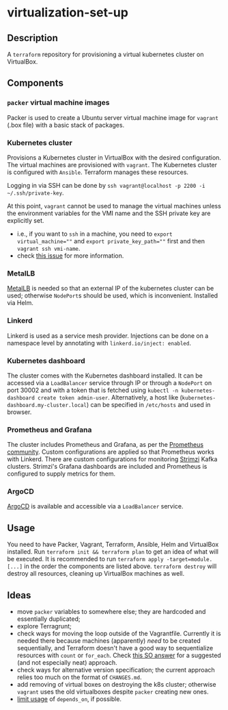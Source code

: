 # virtualization-set-up

## Description

A `terraform` repository for provisioning a virtual kubernetes cluster on VirtualBox.

## Components

### `packer` virtual machine images

Packer is used to create a Ubuntu server virtual machine image for `vagrant` (.box file) with a basic stack of packages.

### Kubernetes cluster

Provisions a Kubernetes cluster in VirtualBox with the desired configuration. The virtual machines are provisioned with `vagrant`. The Kubernetes cluster is configured with `Ansible`. Terraform manages these resources.

Logging in via SSH can be done by `ssh vagrant@localhost -p 2200 -i ~/.ssh/private-key`.

At this point, `vagrant` cannot be used to manage the virtual machines unless the environment variables for the VMI name and the SSH private key are explicitly set.

- i.e., if you want to `ssh` in a machine, you need to `export virtual_machine=""` and `export private_key_path=""` first and then `vagrant ssh vmi-name`.
- check [this issue](https://github.com/bmatcuk/terraform-provider-vagrant/issues/21) for more information.

### MetalLB

[MetalLB](https://metallb.universe.tf/) is needed so that an external IP of the kubernetes cluster can be used; otherwise `NodePort`s should be used, which is inconvenient. Installed via Helm.

### Linkerd

Linkerd is used as a service mesh provider. Injections can be done on a namespace level by annotating with `linkerd.io/inject: enabled`.

### Kubernetes dashboard

The cluster comes with the Kubernetes dashboard installed. It can be accessed via a `LoadBalancer` service through IP or through a `NodePort` on port 30002 and with a token that is fetched using `kubectl -n kubernetes-dashboard create token admin-user`.
Alternatively, a host like (`kubernetes-dashboard.my-cluster.local`) can be specified in `/etc/hosts` and used in browser.

### Prometheus and Grafana

The cluster includes Prometheus and Grafana, as per the [Prometheus community](https://github.com/prometheus-community/helm-charts/tree/main/charts/kube-prometheus-stack). Custom configurations are applied so that Prometheus works with Linkerd. There are custom configurations for monitoring [Strimzi](https://github.com/strimzi/strimzi-kafka-operator) Kafka clusters. Strimzi's Grafana dashboards are included and Prometheus is configured to supply metrics for them.

### ArgoCD

[ArgoCD](https://argo-cd.readthedocs.io/en/stable/) is available and accessible via a `LoadBalancer` service.

## Usage

You need to have Packer, Vagrant, Terraform, Ansible, Helm and VirtualBox installed.
Run `terraform init && terraform plan` to get an idea of what will be executed. It is recommended to run `terraform apply -target=module.[...]` in the order the components are listed above. `terraform destroy` will destroy all resources, cleaning up VirtualBox machines as well.

## Ideas

- move `packer` variables to somewhere else; they are hardcoded and essentially duplicated;
- explore Terragrunt;
- check ways for moving the loop outside of the Vagrantfile. Currently it is needed there because machines (apparently) _need_ to be created sequentially, and Terraform doesn't have a good way to sequentialize resources with `count` or `for_each`. Check [this SO answer](https://stackoverflow.com/a/64749410/10785101) for a suggested (and not especially neat) approach.
- check ways for alternative version specification; the current approach relies too much on the format of `CHANGES.md`.
- add removing of virtual boxes on destroying the k8s cluster; otherwise `vagrant` uses the old virtualboxes despite `packer` creating new ones.
- [limit usage](https://developer.hashicorp.com/terraform/language/meta-arguments/depends_on#processing-and-planning-consequences) of `depends_on`, if possible.

